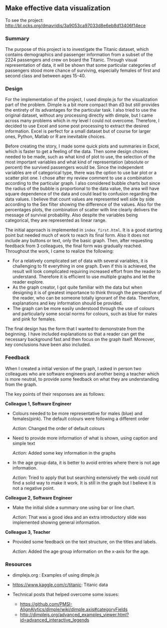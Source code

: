 ## Make effective data visualization

To see the project: http://bl.ocks.org/dmavridis/3a9053ca97033d8e6eb8d13406f14ece

### Summary
The purpose of this project is to investigate the Titanic dataset, which contains demographics and passenger information from a subset of the 2224 passengers and crew on board the Titanic. Through visual representation of data, it will be shown that some particular categories of passengers stood more chance of surviving, especially females of first and second class and between ages 15-40.

### Design 
For the implementation of the project, I used dimple.js for the visualization part of the problem. Dimple is a bit more compact than d3 but still provides the entirety of its advantages for the particular task. I also tried to use the original dataset, without any processing directly with dimple, but I came across many problems which in my level I could not overcome. Therefore, I decided to use Excel and some post processing to extract the desired information. Excel is perfect for a small dataset but of course for larger ones, Python, Matlab or R are inevitable choices. 


Before creating the story, I made some quick plots and summaries in Excel, which is faster to get a feeling of the data. Then some design choices needed to be made, such as what kind of plot to use, the selection of the most important variables and what kind of representation (absolute or percent) the survived passengers would be. 
Since the independent variables are of categorical type, there was the option to use bar plot or a scatter plot one. I chose after my review comment to use a combination according to the particular graph. I also considered bubble charts but since the radius of the bubble is proportional to the data value, the area will have square dependence of the data and could lead to confusion regarding the data values.  I believe that count values are represented well side by side according to the Sex filter showing the difference of the values. Also for the percentages plots, the combination of scatter with line clearly delivers the message of survival probability. Also despite the variables being categorical, they are represented as linear range.  

The initial approach is implemented in `index_first.html`. It is a good starting point but needed much of work to reach its final form. Also it does not include any buttons or text, only the basic graph. 
Then, after requesting feedback from 3 colleagues, the final form was gradually reached. 
Throughout the work, I came to realize the following:

* For a relatively complicated set of data with several variables, it is challenging to fit everything in one graph. Even if this is achieved, the result will look complicated requiring increased effort from the reader to understand. Therefore it is efficient to use multiple graphs and let the reader explore. 
* As the graph creator, I got quite familiar with the data but when designing it is of greatest importance to think through the perspective of the reader, who can be someone totally ignorant of the data. Therefore, explanations and key information should be provided.
* The graph can be more easily understood through the use of colours and particularly some social norms for colours, such as blue for males and pink for females. 

The final design has the form that I wanted to demonstrate from the beginning. I have included explanations so that a reader can get the necessary background fast and then focus on the graph itself. Moreover, key conclusions have been also included. 

### Feedback
When I created a initial version of the graph, I asked in person two colleagues who are software engineers and another being a teacher which is more neutral, to provide some feedback on what they are understanding from the graph. 

The key points of their responses are as follows:

**Colleague 1, Software Engineer**

* Colours needed to be more representative for males (blue) and females(pink). The default colours were following a different order

	*Action:* Changed the order of default colours

* Need to provide more information of what is shown, using caption and simple text

	*Action:* Added some key information in the graphs

* In the age group data, it is better to avoid entries where there is not age information. 

	*Action:* Tried to apply that but searching extensively the web could not find a solid way to make it work. It is still in the graph but I believe it is not a negative point. 

**Colleague 2, Software Engineer**

* Make the initial slide a summary one using bar or line chart.
	
	*Action:* That was a good idea and an extra introductory slide was implemented showing general information. 

**Colleague 3, Teacher**

* Provided some feedback on the text structure, on the titles and labels. 
	
	*Action*: Added the age group information on the x-axis for the age.




### Resources

* dimplejs.org : Examples of using dimple.js

* https://www.kaggle.com/c/titanic: Titanic data

* Technical posts that helped overcome some issues: 
	* https://github.com/PMSI-AlignAlytics/dimple/wiki/dimple.axis#categoryFields
	* http://dimplejs.org/advanced_examples_viewer.html?id=advanced_interactive_legends

